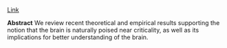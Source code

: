 [Link](https://www.nature.com/articles/nphys1803)

**Abstract**
We review recent theoretical and empirical results supporting the notion that the brain is naturally poised near criticality, as well as its implications for better understanding of the brain.